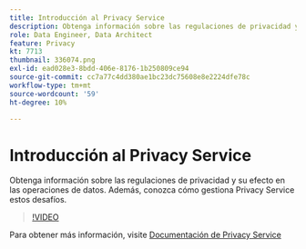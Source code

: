 ```yaml
---
title: Introducción al Privacy Service
description: Obtenga información sobre las regulaciones de privacidad y su efecto en las operaciones de datos. Además, conozca cómo gestiona Privacy Service estos desafíos.
role: Data Engineer, Data Architect
feature: Privacy
kt: 7713
thumbnail: 336074.png
exl-id: ead028e3-8bdd-406e-8176-1b250809ce94
source-git-commit: cc7a77c4dd380ae1bc23dc75608e8e2224dfe78c
workflow-type: tm+mt
source-wordcount: '59'
ht-degree: 10%

---
```


# Introducción al Privacy Service

Obtenga información sobre las regulaciones de privacidad y su efecto en las operaciones de datos. Además, conozca cómo gestiona Privacy Service estos desafíos.

>[!VIDEO](https://video.tv.adobe.com/v/336074?quality=12&learn=on)

Para obtener más información, visite [Documentación de Privacy Service](https://experienceleague.adobe.com/docs/experience-platform/privacy/home.html?lang=es)